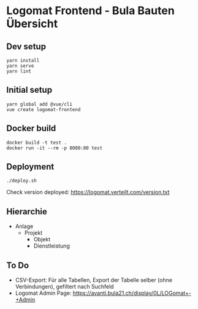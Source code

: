 # Logomat Frontend - Bula Bauten Übersicht

## Dev setup

    yarn install
    yarn serve
    yarn lint

## Initial setup

    yarn global add @vue/cli
    vue create logomat-frontend

## Docker build

    docker build -t test .
    docker run -it --rm -p 8080:80 test

## Deployment

    ./deploy.sh

Check version deployed: <https://logomat.verteilt.com/version.txt>

## Hierarchie

* Anlage
  * Projekt
    * Objekt
    * Dienstleistung

## To Do

* CSV-Export: Für alle Tabellen, Export der Tabelle selber (ohne Verbindungen), gefiltert nach Suchfeld
* Logomat Admin Page: <https://avanti.bula21.ch/display/0L/LOGomat+-+Admin>
